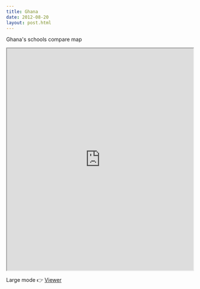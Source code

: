 ```yaml
---
title: Ghana
date: 2012-08-20
layout: post.html
---
```


Ghana's schools compare map
<div class="mapParent">
    <iframe id="ghana"
        width="100%"
        height="600px"
        src="http://devseed.com/project-connect-visualizations/countries/ghana/">
    </iframe>
</div>

Large mode 👉 [Viewer](../../countries/ghana/)